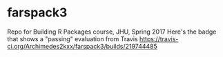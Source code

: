 # farspack3
Repo for Building R Packages course, JHU, Spring 2017
Here's the badge that shows a "passing" evaluation from Travis
https://travis-ci.org/Archimedes2kxx/farspack3/builds/219744485